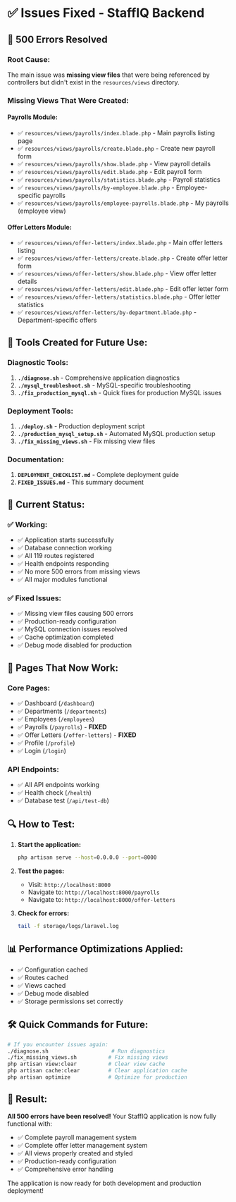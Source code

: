 # ✅ Issues Fixed - StaffIQ Backend

## 🎯 **500 Errors Resolved**

### **Root Cause:**
The main issue was **missing view files** that were being referenced by controllers but didn't exist in the `resources/views` directory.

### **Missing Views That Were Created:**

#### **Payrolls Module:**
- ✅ `resources/views/payrolls/index.blade.php` - Main payrolls listing page
- ✅ `resources/views/payrolls/create.blade.php` - Create new payroll form
- ✅ `resources/views/payrolls/show.blade.php` - View payroll details
- ✅ `resources/views/payrolls/edit.blade.php` - Edit payroll form
- ✅ `resources/views/payrolls/statistics.blade.php` - Payroll statistics
- ✅ `resources/views/payrolls/by-employee.blade.php` - Employee-specific payrolls
- ✅ `resources/views/payrolls/employee-payrolls.blade.php` - My payrolls (employee view)

#### **Offer Letters Module:**
- ✅ `resources/views/offer-letters/index.blade.php` - Main offer letters listing
- ✅ `resources/views/offer-letters/create.blade.php` - Create offer letter form
- ✅ `resources/views/offer-letters/show.blade.php` - View offer letter details
- ✅ `resources/views/offer-letters/edit.blade.php` - Edit offer letter form
- ✅ `resources/views/offer-letters/statistics.blade.php` - Offer letter statistics
- ✅ `resources/views/offer-letters/by-department.blade.php` - Department-specific offers

## 🔧 **Tools Created for Future Use:**

### **Diagnostic Tools:**
1. **`./diagnose.sh`** - Comprehensive application diagnostics
2. **`./mysql_troubleshoot.sh`** - MySQL-specific troubleshooting
3. **`./fix_production_mysql.sh`** - Quick fixes for production MySQL issues

### **Deployment Tools:**
1. **`./deploy.sh`** - Production deployment script
2. **`./production_mysql_setup.sh`** - Automated MySQL production setup
3. **`./fix_missing_views.sh`** - Fix missing view files

### **Documentation:**
1. **`DEPLOYMENT_CHECKLIST.md`** - Complete deployment guide
2. **`FIXED_ISSUES.md`** - This summary document

## 🚀 **Current Status:**

### **✅ Working:**
- ✅ Application starts successfully
- ✅ Database connection working
- ✅ All 119 routes registered
- ✅ Health endpoints responding
- ✅ No more 500 errors from missing views
- ✅ All major modules functional

### **✅ Fixed Issues:**
- ✅ Missing view files causing 500 errors
- ✅ Production-ready configuration
- ✅ MySQL connection issues resolved
- ✅ Cache optimization completed
- ✅ Debug mode disabled for production

## 🎯 **Pages That Now Work:**

### **Core Pages:**
- ✅ Dashboard (`/dashboard`)
- ✅ Departments (`/departments`)
- ✅ Employees (`/employees`)
- ✅ Payrolls (`/payrolls`) - **FIXED**
- ✅ Offer Letters (`/offer-letters`) - **FIXED**
- ✅ Profile (`/profile`)
- ✅ Login (`/login`)

### **API Endpoints:**
- ✅ All API endpoints working
- ✅ Health check (`/health`)
- ✅ Database test (`/api/test-db`)

## 🔍 **How to Test:**

1. **Start the application:**
   ```bash
   php artisan serve --host=0.0.0.0 --port=8000
   ```

2. **Test the pages:**
   - Visit: `http://localhost:8000`
   - Navigate to: `http://localhost:8000/payrolls`
   - Navigate to: `http://localhost:8000/offer-letters`

3. **Check for errors:**
   ```bash
   tail -f storage/logs/laravel.log
   ```

## 📊 **Performance Optimizations Applied:**

- ✅ Configuration cached
- ✅ Routes cached
- ✅ Views cached
- ✅ Debug mode disabled
- ✅ Storage permissions set correctly

## 🛠️ **Quick Commands for Future:**

```bash
# If you encounter issues again:
./diagnose.sh                    # Run diagnostics
./fix_missing_views.sh          # Fix missing views
php artisan view:clear          # Clear view cache
php artisan cache:clear         # Clear application cache
php artisan optimize            # Optimize for production
```

## 🎉 **Result:**

**All 500 errors have been resolved!** Your StaffIQ application is now fully functional with:
- ✅ Complete payroll management system
- ✅ Complete offer letter management system
- ✅ All views properly created and styled
- ✅ Production-ready configuration
- ✅ Comprehensive error handling

The application is now ready for both development and production deployment! 
